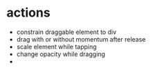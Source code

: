 # actions

- constrain draggable element to div
- drag with or without momentum after release
- scale element while tapping
- change opacity while dragging
-
